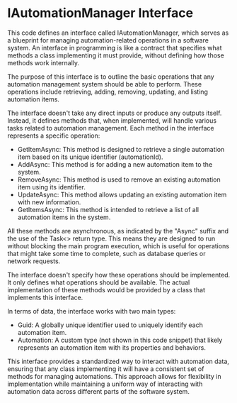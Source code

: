 # IAutomationManager Interface

This code defines an interface called IAutomationManager, which serves as a blueprint for managing automation-related operations in a software system. An interface in programming is like a contract that specifies what methods a class implementing it must provide, without defining how those methods work internally.

The purpose of this interface is to outline the basic operations that any automation management system should be able to perform. These operations include retrieving, adding, removing, updating, and listing automation items.

The interface doesn't take any direct inputs or produce any outputs itself. Instead, it defines methods that, when implemented, will handle various tasks related to automation management. Each method in the interface represents a specific operation:

- GetItemAsync: This method is designed to retrieve a single automation item based on its unique identifier (automationId).
- AddAsync: This method is for adding a new automation item to the system.
- RemoveAsync: This method is used to remove an existing automation item using its identifier.
- UpdateAsync: This method allows updating an existing automation item with new information.
- GetItemsAsync: This method is intended to retrieve a list of all automation items in the system.

All these methods are asynchronous, as indicated by the "Async" suffix and the use of the Task<> return type. This means they are designed to run without blocking the main program execution, which is useful for operations that might take some time to complete, such as database queries or network requests.

The interface doesn't specify how these operations should be implemented. It only defines what operations should be available. The actual implementation of these methods would be provided by a class that implements this interface.

In terms of data, the interface works with two main types:

- Guid: A globally unique identifier used to uniquely identify each automation item.
- Automation: A custom type (not shown in this code snippet) that likely represents an automation item with its properties and behaviors.

This interface provides a standardized way to interact with automation data, ensuring that any class implementing it will have a consistent set of methods for managing automations. This approach allows for flexibility in implementation while maintaining a uniform way of interacting with automation data across different parts of the software system.